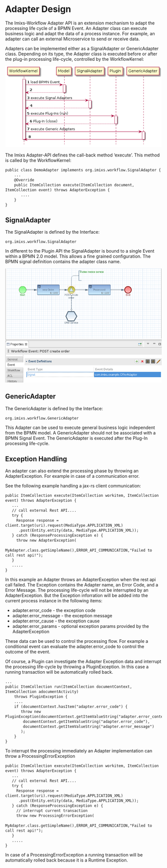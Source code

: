 # Adapter Design


The Imixs-Workflow Adapter API is an extension mechanism to adapt the processing life cycle of a BPMN Event. An Adapter class can execute business logic and adapt the data of a process instance. For example, an adapter can call an external Microservice to send or receive data.

Adapters can be implemented either as a SignalAdapter or GenericAdapter class. Depending on its type, the Adapter class is executed before or after the plug-in processing life-cycle, controlled by the WorkflowKernel:


<center><img src="images/adapter_api.png" /></center>

The Imixs Adapter-API defines the call-back method ‘execute’. This method is called by the WorkflowKernel:

	public class DemoAdapter implements org.imixs.workflow.SignalAdapter {
	    ...
	    @Override
	    public ItemCollection execute(ItemCollection document, ItemCollection event) throws AdapterException {
	       ....
	    }
	}
	

## SignalAdapter
	
The SignalAdapter is defined by the Interface:

	org.imixs.workflow.SignalAdapter

In different to the Plugin API the SignalAdapter is bound to a single Event within a BPMN 2.0 model. This allows a fine grained configuration. The BPMN signal definition contains the adapter class name.	

<center><img src="images/bpmn-conversation-02.png" /></center>


## GenericAdapter

The GenericAdapter is defined by the Interface:

	org.imixs.workflow.GenericAdapter

This Adapter can be used to execute general business logic independent from the BPMN model. A GenericAdapter should not be associated with a BPMN Signal Event.
The GenericAdapter is executed after the Plug-In processing life-cycle. 




## Exception Handling

An adapter can also extend the processing phase by throwing an AdapterException. For example in case of a communication error.

See the following example handling a jax-rs client communication:

    public ItemCollection execute(ItemCollection workitem, ItemCollection event) throws AdapterException {
       ...
       // call external Rest API....
       try {
         Response response = client.target(uri).request(MediaType.APPLICATION_XML)
          .post(Entity.entity(data, MediaType.APPLICATION_XML));
       } catch (ResponseProcessingException e) {
         throw new AdapterException(
              MyAdapter.class.getSimpleName(),ERROR_API_COMMUNICATION,"Failed to call rest api!");
       }
       .....
    } 

In this example an Adapter throws an AdapterException when the rest api call failed. The Exception contains the Adapter name, an Error Code, and a Error Message. The processing life-cycle will not be interrupted by an AdapterException. But the Exception inforration will be added into the current process instance in the following items:

 * adapter.error_code - the exception code
 * adapter.error_message - the exception message
 * adapter.error_cause - the exception cause
 * adapter.error_params - optional exception params provided by the AdapterException

These data can be used to control the processing flow. For example a conditional event can evaluate the adapter.error_code to control the outcome of the event.

Of course, a Plugin can investigate the Adapter Exception data and interrupt the processing life-cycle by throwing a PluginException. In this case a running transaction will be automatically rolled back.

	...
	public ItemCollection run(ItemCollection documentContext, ItemCollection adocumentActivity)
	    throws PluginException {
	    ....
	    if (documentContext.hasItem("adapter.error_code") {
	       throw new PluginException(documentContext.getItemValueString("adapter.error_context"),
	        documentContext.getItemValueString("adapter.error_code"),
	        documentContext.getItemValueString("adapter.error_message")
	       );
	    }
	}

To interrupt the processing immediately an Adapter implementation can throw a ProcessingErrorException

    public ItemCollection execute(ItemCollection workitem, ItemCollection event) throws AdapterException {
       ...
       // call external Rest API....
       try {
         Response response = client.target(uri).request(MediaType.APPLICATION_XML)
          .post(Entity.entity(data, MediaType.APPLICATION_XML));
       } catch (ResponseProcessingException e) {
         // interrupt current transaction
         throw new ProcessingErrorException(
              MyAdapter.class.getSimpleName(),ERROR_API_COMMUNICATION,"Failed to call rest api!");
       }
       .....
    }

In case of a ProcessingErrorException a running transaction will be automatically rolled back because it is a Runtime Exception. 


